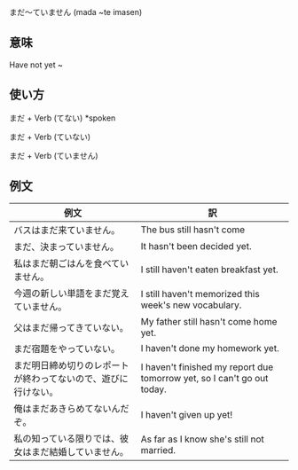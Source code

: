 まだ～ていません (mada ~te imasen)

## 意味

Have not yet ~

## 使い方

まだ	+   Verb (てない) *spoken

まだ	+   Verb (ていない)

まだ	+   Verb (ていません)

## 例文

|例文|訳|
| --- | --- |
|バスはまだ来ていません。|The bus still hasn't come|
|まだ、決まっていません。|It hasn't been decided yet.|
|私はまだ朝ごはんを食べていません。|I still haven't eaten breakfast yet.|
|今週の新しい単語をまだ覚えていません。|I still haven't memorized this week's new vocabulary.|
|父はまだ帰ってきていない。|My father still hasn't come home yet.|
|まだ宿題をやっていない。|I haven't done my homework yet.|
|まだ明日締め切りのレポートが終わってないので、遊びに行けない。|I haven't finished my report due tomorrow yet, so I can't go out today.|
|俺はまだあきらめてないんだぞ。|I haven't given up yet!|
|私の知っている限りでは、彼女はまだ結婚していません。|As far as I know she's still not married.|